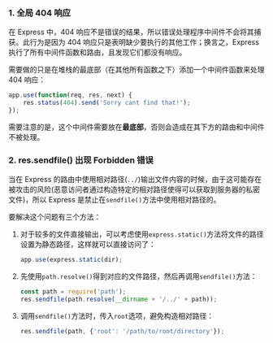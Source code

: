 ### 1. 全局 404 响应

在 Express 中，404 响应不是错误的结果，所以错误处理程序中间件不会将其捕获。此行为是因为 404 响应只是表明缺少要执行的其他工作；换言之，Express 执行了所有中间件函数和路由，且发现它们都没有响应。

需要做的只是在堆栈的最底部（在其他所有函数之下）添加一个中间件函数来处理 404 响应：

```JavaScript
app.use(function(req, res, next) {
    res.status(404).send('Sorry cant find that!');
});
```

需要注意的是，这个中间件需要放在**最底部**，否则会造成在其下方的路由和中间件不被处理。

### 2. res.sendfile() 出现 Forbidden 错误

当在 Express 的路由中使用相对路径(`../`)输出文件内容的时候，由于这可能存在被攻击的风险(恶意访问者通过构造特定的相对路径使得可以获取到服务器的私密文件)，所以 Express 是禁止在`sendfile()`方法中使用相对路径的。

要解决这个问题有三个方法：

1. 对于较多的文件直接输出，可以考虑使用`express.static()`方法将文件的路径设置为静态路径，这样就可以直接访问了：

    ```JavaScript
    app.use(express.static(dir);
    ```

2. 先使用`path.resolve()`得到对应的文件路径，然后再调用`sendfile()`方法：

    ```JavaScript
    const path = require('path');
    res.sendfile(path.resolve(__dirname + '/../' + path));
    ```

3. 调用`sendfile()`方法时，传入`root`选项，避免构造相对路径：

    ```JavaScript
    res.sendfile(path, {'root': '/path/to/root/directory'});
    ```

